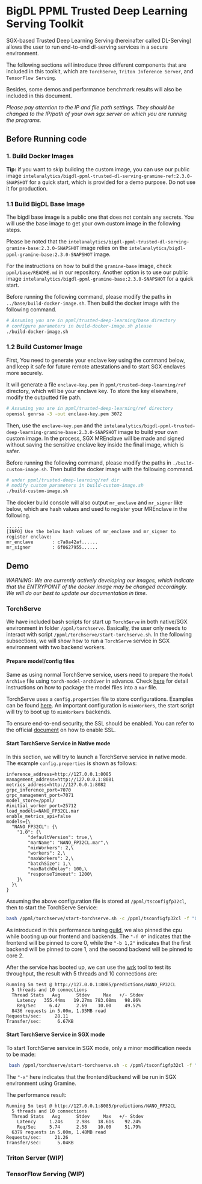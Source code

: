 # BigDL PPML Trusted Deep Learning Serving Toolkit
SGX-based Trusted Deep Learning Serving (hereinafter called DL-Serving) allows the user to run end-to-end dl-serving services in a secure environment.

The following sections will introduce three different components that are included in this toolkit, which are `TorchServe`, `Triton Inference Server`, and `TensorFlow Serving`.

Besides, some demos and performance benchmark results will also be included in this document.

*Please pay attention to the IP and file path settings. They should be changed to the IP/path of your own sgx server on which you are running the programs.*

## Before Running code
### 1. Build Docker Images

**Tip:** if you want to skip building the custom image, you can use our public image `intelanalytics/bigdl-ppml-trusted-dl-serving-gramine-ref:2.3.0-SNAPSHOT` for a quick start, which is provided for a demo purpose. Do not use it for production.

### 1.1 Build BigDL Base Image

The bigdl base image is a public one that does not contain any secrets. You will use the base image to get your own custom image in the following steps. 

Please be noted that the `intelanalytics/bigdl-ppml-trusted-dl-serving-gramine-base:2.3.0-SNAPSHOT` image relies on the `intelanalytics/bigdl-ppml-gramine-base:2.3.0-SNAPSHOT` image.  

For the instructions on how to build the `gramine-base` image, check `ppml/base/README.md` in our repository.  Another option is to use our public image `intelanalytics/bigdl-ppml-gramine-base:2.3.0-SNAPSHOT` for a quick start.

Before running the following command, please modify the paths in `../base/build-docker-image.sh`. Then build the docker image with the following command.

```bash
# Assuming you are in ppml/trusted-deep-learning/base directory 
# configure parameters in build-docker-image.sh please
./build-docker-image.sh
```
### 1.2 Build Customer Image

First, You need to generate your enclave key using the command below, and keep it safe for future remote attestations and to start SGX enclaves more securely.

It will generate a file `enclave-key.pem` in `ppml/trusted-deep-learning/ref` directory, which will be your enclave key. To store the key elsewhere, modify the outputted file path.

```bash
# Assuming you are in ppml/trusted-deep-learning/ref directory
openssl genrsa -3 -out enclave-key.pem 3072
```

Then, use the `enclave-key.pem` and the `intelanalytics/bigdl-ppml-trusted-deep-learning-gramine-base:2.3.0-SNAPSHOT` image to build your own custom image. In the process, SGX MREnclave will be made and signed without saving the sensitive enclave key inside the final image, which is safer.


Before running the following command, please modify the paths in `./build-custom-image.sh`. Then build the docker image with the following command.

```bash
# under ppml/trusted-deep-learning/ref dir
# modify custom parameters in build-custom-image.sh
./build-custom-image.sh
```

The docker build console will also output `mr_enclave` and `mr_signer` like below, which are hash values and used to register your MREnclave in the following.

```log
......
[INFO] Use the below hash values of mr_enclave and mr_signer to register enclave:
mr_enclave       : c7a8a42af......
mr_signer        : 6f0627955......
```

## Demo

*WARNING: We are currently actively developing our images, which indicate that the ENTRYPOINT of the docker image may be changed accordingly.  We will do our best to update our documentation in time.*

### TorchServe

We have included bash scripts for start up `TorchServe` in both native/SGX environment in folder `/ppml/torchserve`. Basically, the user only needs to interact with script `/ppml/torchserve/start-torchserve.sh`. In the following subsections, we will show how to run a `TorchServe` service in SGX environment with two backend workers.

#### Prepare model/config files

Same as using normal TorchServe service, users need to prepare the `Model Archive` file using `torch-model-archiver` in advance.  Check [here](https://github.com/pytorch/serve/tree/master/model-archiver#torch-model-archiver-for-torchserve) for detail instructions on how to package the model files into a `mar` file.

TorchServe uses a `config.properties` file to store configurations. Examples can be found [here](https://pytorch.org/serve/configuration.html#config-model). An important configuration is `minWorkers`, the start script will try to boot up to `minWorkers` backends.

To ensure end-to-end security, the SSL should be enabled.  You can refer to the official [document](https://pytorch.org/serve/configuration.html#enable-ssl) on how to enable SSL.


#### Start TorchServe Service in Native mode

In this section, we will try to launch a TorchServe service in native mode.  The example `config.properties` is shown as follows:


```text
inference_address=http://127.0.0.1:8085
management_address=http://127.0.0.1:8081
metrics_address=http://127.0.0.1:8082
grpc_inference_port=7070
grpc_management_port=7071
model_store=/ppml/
#initial_worker_port=25712
load_models=NANO_FP32CL.mar
enable_metrics_api=false
models={\
  "NANO_FP32CL": {\
    "1.0": {\
        "defaultVersion": true,\
        "marName": "NANO_FP32CL.mar",\
        "minWorkers": 2,\
        "workers": 2,\
        "maxWorkers": 2,\
        "batchSize": 1,\
        "maxBatchDelay": 100,\
        "responseTimeout": 1200\
    }\
  }\
}
```

Assuming the above configuration file is stored at `/ppml/tsconfigfp32cl`, then to start the TorchServe Service:

 ```bash
 bash /ppml/torchserve/start-torchserve.sh -c /ppml/tsconfigfp32cl -f "0" -b "1,2"
 ```
As introduced in this performance tuning [guild](https://tutorials.pytorch.kr/intermediate/torchserve_with_ipex#efficient-cpu-usage-with-core-pinning-for-multi-worker-inference), we also pinned the cpu while booting up our frontend and backends. The `"-f 0"` indicates that the frontend will be pinned to core 0, while the `"-b 1,2"` indicates that the first backend will be pinned to core 1, and the second backend will be pinned to core 2.

After the service has booted up, we can use the [wrk](https://github.com/wg/wrk) tool to test its throughput, the result with 5 threads and 10 connections are:

```text
Running 5m test @ http://127.0.0.1:8085/predictions/NANO_FP32CL
  5 threads and 10 connections
  Thread Stats   Avg      Stdev     Max   +/- Stdev
    Latency   355.44ms   19.27ms 783.08ms   98.86%
    Req/Sec     6.42      2.69    10.00     49.52%
  8436 requests in 5.00m, 1.95MB read
Requests/sec:     28.11
Transfer/sec:      6.67KB
```

#### Start TorchServe Service in SGX mode

To start TorchServe service in SGX mode, only a minor modification needs to be made:

```bash
 bash /ppml/torchserve/start-torchserve.sh -c /ppml/tsconfigfp32cl -f "0" -b "1,2" -x
```

The `"-x"` here indicates that the frontend/backend will be run in SGX environment using Gramine.

The performance result:

```text
Running 5m test @ http://127.0.0.1:8085/predictions/NANO_FP32CL
  5 threads and 10 connections
  Thread Stats   Avg      Stdev     Max   +/- Stdev
    Latency     1.24s     2.98s   18.61s    92.24%
    Req/Sec     5.74      2.58    10.00     51.79%
  6379 requests in 5.00m, 1.48MB read
Requests/sec:     21.26
Transfer/sec:      5.04KB
```


### Triton Server (WIP)



### TensorFlow Serving (WIP)